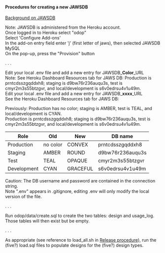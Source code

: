 #### Procedures for creating a new JAWSDB

[Background on JAWSDB](https://devcenter.heroku.com/articles/jawsdb)

Note:  JAWSDB is administered from the Heroku account.   
Once logged in to Heroku select "odop"   
Select 'Configure Add-ons'   
In the add-on entry field enter 'j' (first letter of jaws), then selected JAWSDB MySQL   
On the pop-up, press the "Provision" button   

 . . .   
 
Edit your local .env file and add a new entry for JAWSDB\_**Color**\_URL   
   Note: See Heroku Dashboard Resources tab for JAWS DB: Production is prntcdsszgqddxh8; staging is d9bw76r236auqu3s, test is cmyr2m3s55btzgvr, and local/development is s6v0edrsu4v1u49m.   
Edit your local .env file and add a new entry for JAWSDB\_**xxxx**\_URL   
See the Heroku Dashboard Resources tab for JAWS DB: 
   
Previously: Production has no color; staging is AMBER, test is TEAL, and local/development is CYAN.   
Production is prntcdsszgqddxh8; staging is d9bw76r236auqu3s, test is cmyr2m3s55btzgvr, and local/development is s6v0edrsu4v1u49m.   

Role | Old | New | DB name
--- | --- | --- | ---
Production | no color | CONVEX | prntcdsszgqddxh8
Staging | AMBER | ROUND | d9bw76r236auqu3s
Test | TEAL | OPAQUE | cmyr2m3s55btzgvr
Development | CYAN | GRACEFUL | s6v0edrsu4v1u49m

Caution: The DB username and password are contained in the connection string.   
Note ".env" appears in .gitignore, editing .env will only modify the local version of the file. 

 . . .   

Run odop/data/create.sql to create the two tables: design and usage_log.   
Those tables will then exist but be empty.

 . . .   

As appropriate (see reference to load_all.sh in [Release procedure](release)), 
run the (five?) load.sql files to populate designs for the (five?) design types.

